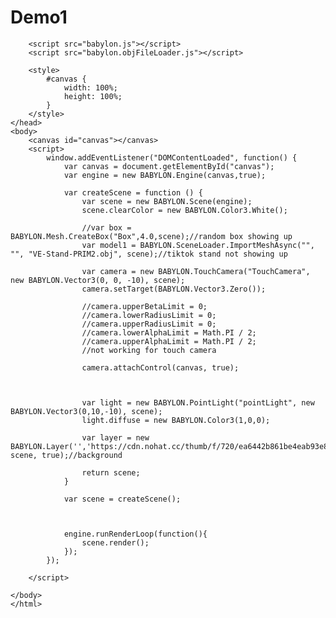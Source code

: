 # Demo1
<!Doctype html>
<html>
    <head>
        <meta charset="UTF-8">
        <title>demopage</title>
        <script src="https://cdn.babylonjs.com/babylon.max.js"></script>

        <script src="babylon.js"></script>
        <script src="babylon.objFileLoader.js"></script>

        <style>
            #canvas {
                width: 100%;
                height: 100%;
            }
        </style>
    </head>
    <body>
        <canvas id="canvas"></canvas>
        <script>
            window.addEventListener("DOMContentLoaded", function() {
                var canvas = document.getElementById("canvas");
                var engine = new BABYLON.Engine(canvas,true);

                var createScene = function () {
                    var scene = new BABYLON.Scene(engine);
                    scene.clearColor = new BABYLON.Color3.White();
                    
                    //var box = BABYLON.Mesh.CreateBox("Box",4.0,scene);//random box showing up
                    var model1 = BABYLON.SceneLoader.ImportMeshAsync("", "", "VE-Stand-PRIM2.obj", scene);//tiktok stand not showing up

                    var camera = new BABYLON.TouchCamera("TouchCamera", new BABYLON.Vector3(0, 0, -10), scene);
                    camera.setTarget(BABYLON.Vector3.Zero());
                    
                    //camera.upperBetaLimit = 0;
                    //camera.lowerRadiusLimit = 0;
                    //camera.upperRadiusLimit = 0;
                    //camera.lowerAlphaLimit = Math.PI / 2;
                    //camera.upperAlphaLimit = Math.PI / 2;
                    //not working for touch camera

                    camera.attachControl(canvas, true); 
                     
                    
                    
                    var light = new BABYLON.PointLight("pointLight", new BABYLON.Vector3(0,10,-10), scene);
                    light.diffuse = new BABYLON.Color3(1,0,0);

                    var layer = new BABYLON.Layer('','https://cdn.nohat.cc/thumb/f/720/ea6442b861be4eab93e8.jpg', scene, true);//background

                    return scene;
                }

                var scene = createScene();



                engine.runRenderLoop(function(){
                    scene.render();
                });
            });
        
        </script>
        
    </body>
    </html>
